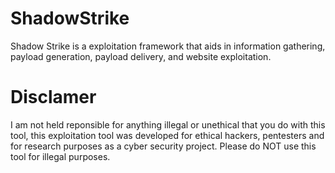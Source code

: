 # ShadowStrike
Shadow Strike is a exploitation framework that aids in information gathering, payload generation, payload delivery, and website exploitation.
# Disclamer
I am not held reponsible for anything illegal or unethical that you do with this tool, this exploitation tool was developed for ethical hackers, pentesters and for research purposes as a cyber security project. Please do NOT use this tool for illegal purposes.
